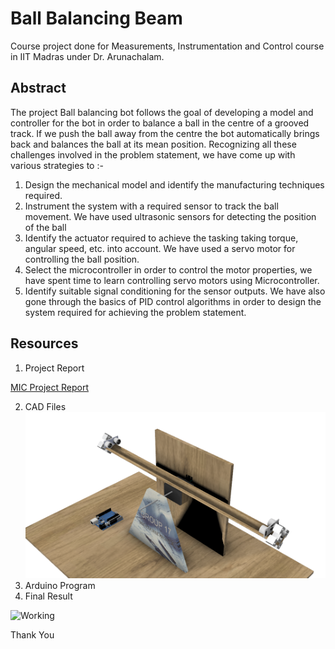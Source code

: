 # Ball Balancing Beam

Course project done for Measurements, Instrumentation and Control course in IIT Madras under Dr. Arunachalam.

## Abstract
The project Ball balancing bot follows the goal of developing a model and controller for the bot in order to balance a ball in the centre of a grooved track. If we push the ball away from the centre the bot automatically brings back and balances the ball at its mean position. Recognizing all these challenges involved in the problem statement, we have come up with various strategies to :-
1. Design the mechanical model and identify the manufacturing techniques required.
2. Instrument the system with a required sensor to track the ball movement. We have used ultrasonic sensors for detecting the position of the ball 
3. Identify the actuator required to achieve the tasking taking torque, angular speed, etc. into account. We have used a servo motor for controlling the ball position.
4. Select the microcontroller in order to control the motor properties, we have spent time to learn controlling servo motors using Microcontroller.
5. Identify suitable signal conditioning for the sensor outputs. We have also gone through the basics of PID control algorithms in order to design the system required for achieving the problem statement.

## Resources
1. Project Report

[MIC Project Report](https://github.com/VeerendraH/Projects-in-Code/blob/master/Ball%20Balancing%20Beam/MIC/Report/MIC.pdf)

2. CAD Files
![Assembly](https://github.com/VeerendraH/Projects-in-Code/blob/master/Ball%20Balancing%20Beam/MIC/3D%20Modelling/Assembly%20v1.png)
3. Arduino Program
4. Final Result

![Working](https://github.com/VeerendraH/Projects-in-Code/blob/master/Ball%20Balancing%20Beam/MIC/Report/Video%20Optimised.gif)

Thank You
